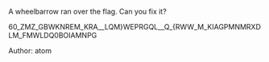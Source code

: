 A wheelbarrow ran over the flag. Can you fix it?

60_ZMZ_GBWKNREM_KRA__LQM}WEPRGQL__Q_{RWW_M_KIAGPMNMRXDLM_FMWLDQ0BOIAMNPG

Author: atom

